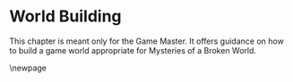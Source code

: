 # World Building

This chapter is meant only for the Game Master. It offers
guidance on how to build a game world appropriate for Mysteries
of a Broken World.

\newpage
